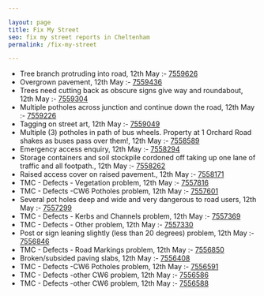 ```yaml
---

layout: page
title: Fix My Street
seo: fix my street reports in Cheltenham
permalink: /fix-my-street

---
```


<!-- fix_marker starts -->

- Tree branch protruding into road, 12th May :- [7559626](https://www.fixmystreet.com/report/7559626)
- Overgrown pavement, 12th May :- [7559436](https://www.fixmystreet.com/report/7559436)
- Trees need cutting back as obscure signs give way and roundabout, 12th May :- [7559304](https://www.fixmystreet.com/report/7559304)
- Multiple potholes across junction and continue down the road, 12th May :- [7559226](https://www.fixmystreet.com/report/7559226)
- Tagging on street art, 12th May :- [7559049](https://www.fixmystreet.com/report/7559049)
- Multiple (3) potholes in path of bus wheels. Property at 1 Orchard Road shakes as buses pass over them!, 12th May :- [7558589](https://www.fixmystreet.com/report/7558589)
- Emergency access enquiry, 12th May :- [7558294](https://www.fixmystreet.com/report/7558294)
- Storage containers and soil stockpile cordoned off taking up one lane of traffic and all footpath., 12th May :- [7558262](https://www.fixmystreet.com/report/7558262)
- Raised access cover on raised pavement., 12th May :- [7558171](https://www.fixmystreet.com/report/7558171)
- TMC - Defects - Vegetation problem, 12th May :- [7557816](https://www.fixmystreet.com/report/7557816)
- TMC - Defects -CW6 Potholes  problem, 12th May :- [7557601](https://www.fixmystreet.com/report/7557601)
- Several pot holes deep and wide and very dangerous to road users, 12th May :- [7557299](https://www.fixmystreet.com/report/7557299)
- TMC - Defects - Kerbs and Channels problem, 12th May :- [7557369](https://www.fixmystreet.com/report/7557369)
- TMC - Defects - Other problem, 12th May :- [7557330](https://www.fixmystreet.com/report/7557330)
- Post or sign leaning slightly (less than 20 degrees) problem, 12th May :- [7556846](https://www.fixmystreet.com/report/7556846)
- TMC - Defects - Road Markings problem, 12th May :- [7556850](https://www.fixmystreet.com/report/7556850)
- Broken/subsided paving slabs, 12th May :- [7556408](https://www.fixmystreet.com/report/7556408)
- TMC - Defects -CW6 Potholes  problem, 12th May :- [7556591](https://www.fixmystreet.com/report/7556591)
- TMC - Defects -other CW6 problem, 12th May :- [7556586](https://www.fixmystreet.com/report/7556586)
- TMC - Defects -other CW6 problem, 12th May :- [7556588](https://www.fixmystreet.com/report/7556588)

<!-- fix_marker ends -->